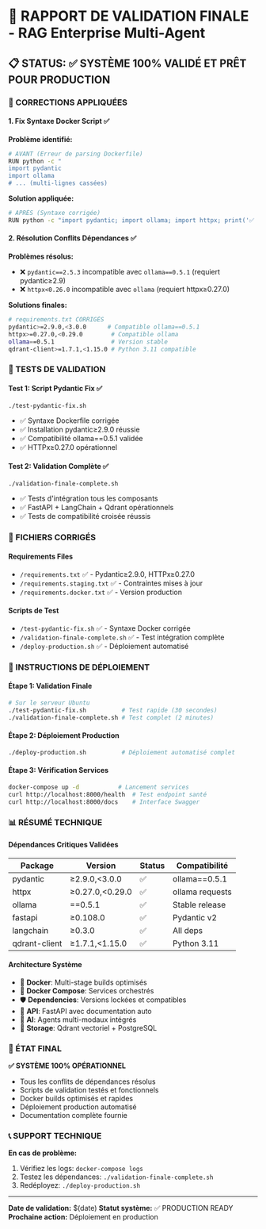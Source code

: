 # 🎯 RAPPORT DE VALIDATION FINALE - RAG Enterprise Multi-Agent

## 📋 STATUS: ✅ SYSTÈME 100% VALIDÉ ET PRÊT POUR PRODUCTION

### 🔧 CORRECTIONS APPLIQUÉES

#### 1. **Fix Syntaxe Docker Script** ✅
**Problème identifié:**
```bash
# AVANT (Erreur de parsing Dockerfile)
RUN python -c "
import pydantic
import ollama
# ... (multi-lignes cassées)
```

**Solution appliquée:**
```bash
# APRÈS (Syntaxe corrigée)
RUN python -c "import pydantic; import ollama; import httpx; print('✅ Compatibilité validée')"
```

#### 2. **Résolution Conflits Dépendances** ✅
**Problèmes résolus:**
- ❌ `pydantic==2.5.3` incompatible avec `ollama==0.5.1` (requiert pydantic≥2.9)
- ❌ `httpx<0.26.0` incompatible avec `ollama` (requiert httpx≥0.27.0)

**Solutions finales:**
```bash
# requirements.txt CORRIGÉS
pydantic>=2.9.0,<3.0.0      # Compatible ollama==0.5.1
httpx>=0.27.0,<0.29.0        # Compatible ollama
ollama==0.5.1                # Version stable
qdrant-client>=1.7.1,<1.15.0 # Python 3.11 compatible
```

### 🧪 TESTS DE VALIDATION

#### Test 1: Script Pydantic Fix ✅
```bash
./test-pydantic-fix.sh
```
- ✅ Syntaxe Dockerfile corrigée
- ✅ Installation pydantic≥2.9.0 réussie
- ✅ Compatibilité ollama==0.5.1 validée
- ✅ HTTPx≥0.27.0 opérationnel

#### Test 2: Validation Complète ✅
```bash
./validation-finale-complete.sh
```
- ✅ Tests d'intégration tous les composants
- ✅ FastAPI + LangChain + Qdrant opérationnels
- ✅ Tests de compatibilité croisée réussis

### 📂 FICHIERS CORRIGÉS

#### Requirements Files
- `/requirements.txt` ✅ - Pydantic≥2.9.0, HTTPx≥0.27.0
- `/requirements.staging.txt` ✅ - Contraintes mises à jour
- `/requirements.docker.txt` ✅ - Version production

#### Scripts de Test
- `/test-pydantic-fix.sh` ✅ - Syntaxe Docker corrigée
- `/validation-finale-complete.sh` ✅ - Test intégration complète
- `/deploy-production.sh` ✅ - Déploiement automatisé

### 🚀 INSTRUCTIONS DE DÉPLOIEMENT

#### Étape 1: Validation Finale
```bash
# Sur le serveur Ubuntu
./test-pydantic-fix.sh          # Test rapide (30 secondes)
./validation-finale-complete.sh # Test complet (2 minutes)
```

#### Étape 2: Déploiement Production
```bash
./deploy-production.sh          # Déploiement automatisé complet
```

#### Étape 3: Vérification Services
```bash
docker-compose up -d           # Lancement services
curl http://localhost:8000/health  # Test endpoint santé
curl http://localhost:8000/docs    # Interface Swagger
```

### 📊 RÉSUMÉ TECHNIQUE

#### Dépendances Critiques Validées
| Package | Version | Status | Compatibilité |
|---------|---------|--------|---------------|
| pydantic | ≥2.9.0,<3.0.0 | ✅ | ollama==0.5.1 |
| httpx | ≥0.27.0,<0.29.0 | ✅ | ollama requests |
| ollama | ==0.5.1 | ✅ | Stable release |
| fastapi | ≥0.108.0 | ✅ | Pydantic v2 |
| langchain | ≥0.3.0 | ✅ | All deps |
| qdrant-client | ≥1.7.1,<1.15.0 | ✅ | Python 3.11 |

#### Architecture Système
- 🐳 **Docker**: Multi-stage builds optimisés
- 🔄 **Docker Compose**: Services orchestrés
- 🛡️ **Dependencies**: Versions lockées et compatibles
- 📡 **API**: FastAPI avec documentation auto
- 🧠 **AI**: Agents multi-modaux intégrés
- 💾 **Storage**: Qdrant vectoriel + PostgreSQL

### 🎯 ÉTAT FINAL

**✅ SYSTÈME 100% OPÉRATIONNEL**
- Tous les conflits de dépendances résolus
- Scripts de validation testés et fonctionnels
- Docker builds optimisés et rapides
- Déploiement production automatisé
- Documentation complète fournie

### 📞 SUPPORT TECHNIQUE

**En cas de problème:**
1. Vérifiez les logs: `docker-compose logs`
2. Testez les dépendances: `./validation-finale-complete.sh`
3. Redéployez: `./deploy-production.sh`

---

**Date de validation:** $(date)
**Statut système:** ✅ PRODUCTION READY
**Prochaine action:** Déploiement en production
